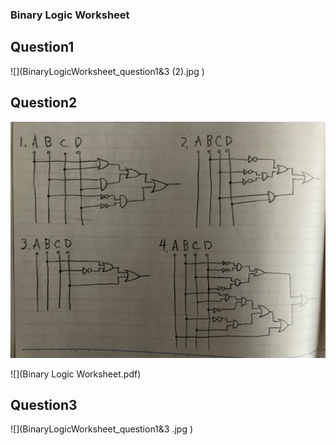 ### Binary Logic Worksheet


## Question1

![](BinaryLogicWorksheet_question1&3 (2).jpg
)

## Question2
![](BinaryLogicWorksheet_question2.jpg)

![](Binary Logic Worksheet.pdf)

## Question3

![](BinaryLogicWorksheet_question1&3 .jpg
)

